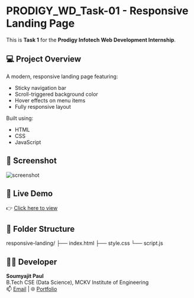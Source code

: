 # PRODIGY_WD_Task-01 - Responsive Landing Page

This is **Task 1** for the **Prodigy Infotech Web Development Internship**.

## 💻 Project Overview

A modern, responsive landing page featuring:
- Sticky navigation bar
- Scroll-triggered background color
- Hover effects on menu items
- Fully responsive layout

Built using:
- HTML
- CSS
- JavaScript

## 📸 Screenshot

![screenshot](https://picsum.photos/1000/300) <!-- Replace with your actual screenshot if you have -->

## 🚀 Live Demo

👉 [Click here to view](https://soumyajitpaul748.github.io/PRODIGY_WD_Task-01/)

## 📁 Folder Structure
responsive-landing/
├── index.html
├── style.css
└── script.js


## 👨‍💻 Developer

**Soumyajit Paul**  
B.Tech CSE (Data Science), MCKV Institute of Engineering  
📫 [Email](mailto:soumyajitpaul748@gmail.com) | 🌐 [Portfolio](https://soumyajitpaul748.github.io/portfolio-website/)  




